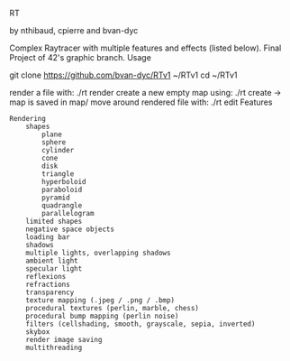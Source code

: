 RT

by nthibaud, cpierre and bvan-dyc

Complex Raytracer with multiple features and effects (listed below). Final Project of 42's graphic branch.
Usage

git clone https://github.com/bvan-dyc/RTv1 ~/RTv1
cd ~/RTv1

render a file with: ./rt render <filename> create a new empty map using: ./rt create <filename> -> map is saved in map/ move around rendered file with: ./rt edit <filename>
Features

    Rendering
        shapes
            plane
            sphere
            cylinder
            cone
            disk
            triangle
            hyperboloid
            paraboloid
            pyramid
            quadrangle
            parallelogram
        limited shapes
        negative space objects
        loading bar
        shadows
        multiple lights, overlapping shadows
        ambient light
        specular light
        reflexions
        refractions
        transparency
        texture mapping (.jpeg / .png / .bmp)
        procedural textures (perlin, marble, chess)
        procedural bump mapping (perlin noise)
        filters (cellshading, smooth, grayscale, sepia, inverted)
        skybox
        render image saving
        multithreading
